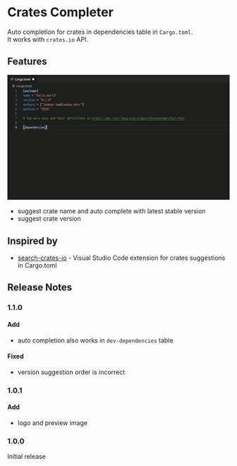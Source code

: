 # Crates Completer

Auto completion for crates in dependencies table in `Cargo.toml`.  
It works with `crates.io` API.

## Features

![preview](images/preview.gif)
- suggest crate name and auto complete with latest stable version
- suggest crate version

## Inspired by
- [search-crates-io](https://github.com/belfz/search-crates-io) - Visual Studio Code extension for crates suggestions in Cargo.toml 

## Release Notes

### 1.1.0

#### Add
- auto completion also works in `dev-dependencies` table

#### Fixed
- version suggestion order is incorrect

### 1.0.1

#### Add
- logo and preview image

### 1.0.0

Initial release